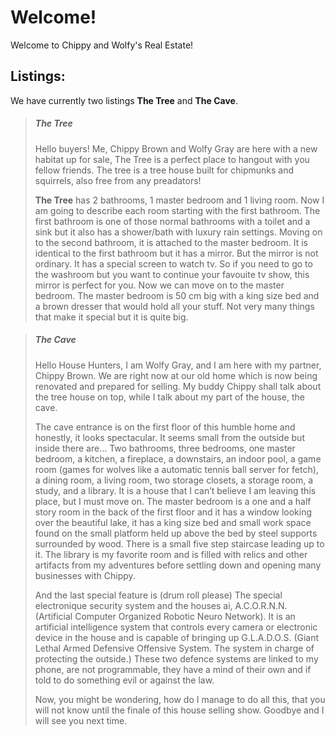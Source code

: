Welcome!
==========

Welcome to Chippy and Wolfy's Real Estate!

## Listings:

We have currently two listings **The Tree** and **The Cave**.


>##### The Tree
>Hello buyers! Me, Chippy Brown and Wolfy Gray are here with a new habitat up for sale, The Tree is a perfect place to hangout with you fellow friends. The tree is a   tree 
>house 
>built for chipmunks and squirrels, also free from any preadators! 
>
>**The Tree** has 2 bathrooms, 1 master bedroom and 1 living room. Now I am going to describe each room starting with the first bathroom. The first bathroom is one of those 
>normal bathrooms with a toilet and a sink but it also has a shower/bath with luxury rain settings. Moving on to the second bathroom, it is attached to the master bedroom. It is 
>identical to the first bathroom but it has a mirror. But the mirror is not ordinary. It has a special screen to watch tv. So if you need to go to the washroom but you want to 
>continue your favouite tv show, this mirror is perfect for you. Now we can move on to the master bedroom. The master bedroom is 50 cm big with a king size bed and a brown 
>dresser that would hold all your stuff. Not very many things that make it special but it is quite big.


>##### The Cave
>Hello House Hunters, I am Wolfy Gray, and I am here with my partner, Chippy Brown. We are right now at our old home which is now being renovated and prepared for selling. My 
>buddy Chippy shall talk about the tree house on top, while I talk about my part of the house, the cave.
>
>The cave entrance is on the first floor of this humble home and honestly, it looks spectacular. It seems small from the outside but inside there are… Two bathrooms, three 
>bedrooms, one master bedroom, a kitchen, a fireplace, a downstairs, an indoor pool, a game room (games for wolves like a automatic tennis ball server for fetch), a dining room, 
>a  living room, two storage closets, a storage room, a study, and a library. It is a house that I can’t believe I am leaving this place, but I must move on. The master bedroom 
>is a one and a half story room in the back of the first floor and it has a window looking over the beautiful lake, it has a king size bed and   small work space found on the 
>small platform held up above the bed  by steel supports surrounded by wood. There is a small five step staircase leading up to it.
>The library is my favorite room and is filled with relics and other artifacts from my adventures before settling down and opening many businesses with Chippy.
>
>And the last special feature is (drum roll please) The special electronique security system and the houses ai, A.C.O.R.N.N. (Artificial Computer Organized Robotic Neuro 
>Network). It is an artificial intelligence system that controls every camera or electronic device in the house and is capable of bringing up G.L.A.D.O.S. (Giant Lethal Armed 
>Defensive Offensive System. The system in charge of protecting the outside.) These two defence systems are linked to my phone, are not programmable, they have a mind of their 
>own and if told to do something evil or against the law.
>
>
>Now, you might be wondering, how do I manage to do all this, that you will not know until the finale of this house selling show. Goodbye and I will see you next time.

